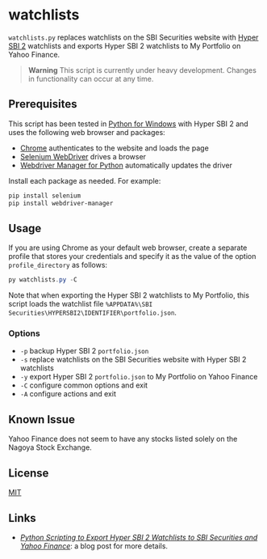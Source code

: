 # watchlists #

<!-- Python script that exports Hyper SBI 2 watchlists to SBI
Securities and Yahoo Finance -->

<!-- hypersbi2 python chrome selenium webdrivermanager -->

`watchlists.py` replaces watchlists on the SBI Securities website with
[Hyper SBI 2](https://go.sbisec.co.jp/lp/lp_hyper_sbi2_211112.html)
watchlists and exports Hyper SBI 2 watchlists to My Portfolio on Yahoo
Finance.

> **Warning** This script is currently under heavy development.
> Changes in functionality can occur at any time.

## Prerequisites ##

This script has been tested in [Python for
Windows](https://www.python.org/downloads/windows/) with Hyper SBI 2
and uses the following web browser and packages:

  * [Chrome](https://www.google.com/chrome/) authenticates to the
    website and loads the page
  * [Selenium
    WebDriver](https://www.selenium.dev/documentation/webdriver/)
    drives a browser
  * [Webdriver Manager for
    Python](https://github.com/SergeyPirogov/webdriver_manager)
    automatically updates the driver

Install each package as needed.  For example:

``` powershell
pip install selenium
pip install webdriver-manager
```

## Usage ##

If you are using Chrome as your default web browser, create a separate
profile that stores your credentials and specify it as the value of
the option `profile_directory` as follows:

``` powershell
py watchlists.py -C
```

Note that when exporting the Hyper SBI 2 watchlists to My Portfolio,
this script loads the watchlist file `%APPDATA%\SBI
Securities\HYPERSBI2\IDENTIFIER\portfolio.json`.

### Options ###

  * `-p` backup Hyper SBI 2 `portfolio.json`
  * `-s` replace watchlists on the SBI Securities website with Hyper
    SBI 2 watchlists
  * `-y` export Hyper SBI 2 `portfolio.json` to My Portfolio on Yahoo
    Finance
  * `-C` configure common options and exit
  * `-A` configure actions and exit

## Known Issue ##

Yahoo Finance does not seem to have any stocks listed solely on the
Nagoya Stock Exchange.

## License ##

[MIT](LICENSE.md)

## Links ##

  * [*Python Scripting to Export Hyper SBI 2 Watchlists to SBI
    Securities and Yahoo Finance*](): a blog post for more details.
